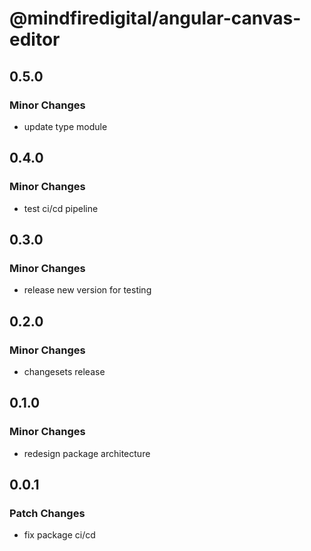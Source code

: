 # @mindfiredigital/angular-canvas-editor

## 0.5.0

### Minor Changes

- update type module

## 0.4.0

### Minor Changes

- test ci/cd pipeline

## 0.3.0

### Minor Changes

- release new version for testing

## 0.2.0

### Minor Changes

- changesets release

## 0.1.0

### Minor Changes

- redesign package architecture

## 0.0.1

### Patch Changes

- fix package ci/cd
